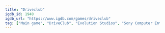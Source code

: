 ```yaml
---
title: "Driveclub"
igdb_id: 1940
igdb_url: "https://www.igdb.com/games/driveclub"
tag: ["Main game", "DriveClub", "Evolution Studios", "Sony Computer Entertainment", "Racing", "Single player", "Multiplayer", "Co-operative", "First person", "Third person", "Bird view / Isometric"]
---
```

